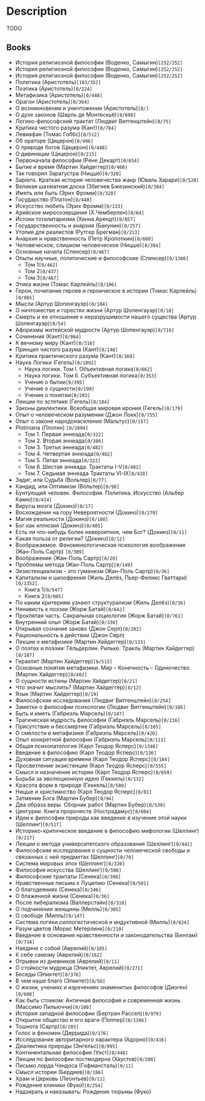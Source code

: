 # Description

TODO


## Books

- История религиозной философии (Воденко, Самыгин)`[252/252]`
- История религиозной философии (Воденко, Самыгин)`[252/252]`
- История религиозной философии (Воденко, Самыгин)`[252/252]`
- Политика (Аристотель)`[103/352]`
- Поэтика (Аристотель)`[0/224]`
- Метафизика (Аристотель)`[0/448]`
- Орагон (Аристотель)`[0/364]`
- О возникновении и уничтожении (Аристотель)`[0/]`
- О духе законов (Шарль де Монтескьё)`[0/690]`
- Логико-философский трактат (Людвиг Витгенштейн)`[0/75]`
- Критика чистого разума (Кант)`[0/784]`
- Левиафан (Томас Гоббс)`[0/512]`
- Об ораторе (Цицерон)`[0/496]`
- О природе богов (Цицерон)`[0/448]`
- О дивинации (Цицерон)`[0/215]`
- Первоначала философии (Рене Декарт)`[0/654]`
- Бытие и время (Мартин Хайдеггер)`[0/460]`
- Так говорил Заратустра (Ницше)`[0/320]`
- Sapiens. Краткая история человечества жанр (Юваль Харари)`[0/520]`
- Великая шахматная доска (Збигнев Бжезинский)`[0/384]`
- Иметь или быть (Эрих Фромм)`[0/320]`
- Государство (Платон)`[0/448]`
- Искусство любить (Эрих Фромм)`[0/133]`
- Арийское миросозерцание (Х.Чемберлен)`[0/64]`
- Истоки тоталитаризма (Ханна Арендт)`[0/857]`
- Государственность и анархия (Бакунин)`[0/257]`
- Утопия для реалистов (Рутгер Брегман)`[0/213]`
- Анархия и нравственность (Петр Кропоткин)`[0/608]`
- Человеческое, слишком человеческое (Ницше)`[0/384]`
- Основные начала (Спенсер)`[0/467]`
- Опыты научные, политические и философские (Спенсер)`[0/1366]`
  - Том 1`[0/462]`
  - Том 2`[0/437]`
  - Том 3`[0/467]`
- Этика жизни (Томас Карлейль)`[0/106]`
- Герои, почитание героев и героическое в истории (Томас Карлейль)`[0/865]`
- Мысли (Артур Шопенгауэр)`[0/104]`
- О ничтожестве и горестях жизни (Артур Шопенгауэр)`[0/18]`
- Смерть и ее отношение к неразрушимости нашего существа (Артур Шопенгауэр)`[0/54]`
- Афоризмы житейской мудрости (Артур Шопенгауэр)`[0/719]`
- Сочинения (Кант)`[0/864]`
- К вечному миру (Кант)`[0/316]`
- Принцип чистого разума (Кант)`[0/148]`
- Критика практического разума (Кант)`[0/169]`
- Наука Логики (Гегель)`[0/1892]`
  - Наука логики. Том I. Объективная логика`[0/662]`
  - Наука логики. Том II. Субъективная логика`[0/353]`
  - Учение о бытии`[0/395]`
  - Учение о сущности`[0/199]`
  - Учение о понятии`[0/283]`
- Лекции по эстетике (Гегель)`[0/104]`
- Законы диалектики. Всеобщая мировая ирония (Гегель)`[0/179]`
- Опыт о человеческом разумении (Джон Локк)`[0/755]`
- Опыт о законе народонаселения (Мальтус)`[0/157]`
- Plotiniana  (Плотин) `[0/2894]`
  - Том 1. Первая эннеада`[0/322]`
  - Том 2. Вторая эннеада`[0/386]`
  - Том 3. Третья эннеада`[0/482]`
  - Том 4. Четвертая эннеада`[0/482]`
  - Том 5. Пятая эннеада`[0/322]`
  - Том 6. Шестая эннеада. Трактаты I-V`[0/482]`
  - Том 7. Седьмая эннеада Трактаты VI-IX`[0/418]`
- Задиг, или Судьба (Вольтер)`[0/77]`
- Кандид, или Оптимизм (Вольтер)`[0/98]`
- Бунтующий человек. Философия. Политика. Искусство (Альбер Камю)`[0/414]`
- Вирусы мозга (Докинз)`[0/17]`
- Восхождение на гору Невероятности (Докинз)`[0/270]`
- Магия реальности (Докинз)`[0/180]`
- Бог как иллюзия (Докинз)`[0/405]`
- Есть ли что-нибудь более невероятное, чем Бог? (Докинз)`[0/11]`
- Какая польза от религии? (Докинз)`[0/12]`
- Воображаемое. Феноменологическая психология воображения (Жан-Поль Сартр) `[0/309]`
- Воображение (Жан-Поль Сартр)`[0/20]`
- Проблемы метода (Жан-Поль Сартр)`[0/149]`
- Экзистенциализм - это гуманизм (Жан-Поль Сартр)`[0/36]`
- Капитализм и шизофрения (Жиль Делёз, Пьер-Феликс Гваттари)`[0/1352]`
  - Книга 1`[0/547]`
  - Книга 2`[0/805]`
- По каким критериям узнают структурализм (Жиль Делёз)`[0/36]`
- Ненависть к поэзии (Жорж Батай)`[0/642]`
- Проклятая часть. Сакральная социология (Жорж Батай)`[0/761]`
- Внутренний опыт (Жорж Батай)`[0/336]`
- Открывая сознание заново (Джон Серл)`[0/282]`
- Рациональность в действии (Джон Серл)
- Лекции о метафизике (Мартин Хайдеггер)`[0/133]`
- О поэтах и поэзии: Гёльдерлин. Рильке. Тракль (Мартин Хайдеггер)`[0/187]`
- Гераклит (Мартин Хайдеггер)`[0/515]`
- Основные понятия метафизики. Мир – Конечность – Одиночество (Мартин Хайдеггер)`[0/482]`
- О сущности истины (Мартин Хайдеггер)`[0/21]`
- Что значит мыслить? (Мартин Хайдеггер)`[0/12]`
- Язык (Мартин Хайдеггер)`[0/19]`
- Философские исследования (Людвиг Витгенштейн)`[0/254]`
- Заметки о философии психологии (Людвиг Витгенштейн)`[0/186]`
- Быть и иметь (Габриэль Марсель)`[0/147]`
- Трагическая мудрость философии (Габриэль Марсель)`[0/216]`
- Присутствие и бессмертие (Габриэль Марсель)`[0/165]`
- О смелости в метафизике (Габриэль Марсель)`[0/420]`
- Опыт конкретной философии (Габриэль Марсель)`[0/113]`
- Общая психопатология (Карл Теодор Ясперс)`[0/1346]`
- Введение в философию (Карл Теодор Ясперс)`[0/136]`
- Духовная ситуация времени (Карл Теодор Ясперс)`[0/164]`
- Просветление экзистенции (Карл Теодор Ясперс)`[0/555]`
- Смысл и назначение истории (Карл Теодор Ясперс)`[0/659]`
- Борьба за эволюционную идею (Геккель)`[0/132]`
- Красота форм в природе (Геккель)`[0/580]`
- Ницше и христианство (Карл Теодор Ясперс)`[0/81]`
- Затмение Бога (Мартин Бубер)`[0/94]`
- Два образа веры. Сборник работ (Мартин Бубер)`[0/539]`
- Центурии. Книга пророчеств (Нострадамус)`[0/604]`
- Идеи к философии природы как введение в изучение этой науки (Шеллинг)`[0/517]`
- Историко-критическое введение в философию мифологии (Шеллинг)`[0/217]`
- Лекции о методе университетского образования (Шеллинг)`[0/442]`
- Философские исследования о сущности человеческой свободы и связанных с ней предметах (Шеллинг)`[0/70]`
- Система мировых эпох (Шеллинг)`[0/320]`
- Философия искусства (Шеллинг)`[0/508]`
- Философские трактаты (Сенека)`[0/398]`
- Нравственные письма к Луцилию (Сенека)`[0/501]`
- О благодеяниях (Сенека)`[0/246]`
- О блаженной жизни (Сенека)`[0/36]`
- После либерализма (Валлерстайн)`[0/310]`
- О подчинении женщины (Милль)`[0/305]`
- О свободе (Милль)`[0/147]`
- Система логики силлогистической и индуктивной (Милль)`[0/824]`
- Разум цветов (Морис Метерлинк)`[0/210]`
- Введение в основания нравственности и законодательства (Бентам)`[0/734]`
- Наедине с собой (Аврелий)`[0/105]`
- К себе самому (Аврелий)`[0/162]`
- Отрывки из дневников (Аврелий)`[0/11]`
- О стойкости мудреца (Эпиктет, Аврелий)`[0/271]`
- Беседы (Эпиктет)`[0/376]`
- В чем наше благо (Эпиктет)`[0/56]`
- О жизни, учениях и изречениях знаменитых философов (Диоген)`[0/608]`
- Как быть стоиком: Античная философия и современная жизнь (Массимо Пильюччи)`[0/188]`
- История западной философии (Бертран Рассел)`[0/979]`
- Открытое общество и его враги (Поппер)`[0/1266]`
- Тошнота (Сартр)`[0/203]`
- Голос и феномен (Деррида)`[0/176]`
- Исследование авторитарного характера (Адорно)`[0/416]`
- Диалектика природы (Энгельс)`[0/895]`
- Континентальная философия (Уэст)`[0/448]`
- Лекции по философии постмодерна (Хаустов)`[0/288]`
- Письмо лорда Чэндоса (Гофмансталь)`[0/11]`
- Смысл истории (Бердяев)`[0/186]`
- Храм и Церковь (Леонтьев)`[0/11]`
- Рождение клиники (Фуко)`[0/254]`
- Надзирать и наказывать: Рождение тюрьмы (Фуко)

<!--
Макс Шелер (1874 - 1928)
Бенедикт Спиноза (1632 - 1677)
Софокл (около 496 до н. э. - 406 до н. э.)
Альберт Великий
Елена Петровна Блаватская
Михаил Александрович Бакунин

-->


<!--
Онтология
Гносеология
Аксиология
Антропология
Логика
Этика
Эстетика
-->


<!--
теорию познания;
метафизику (онтологию, философскую антропологию, космологию, теологию, философию существования);
логику (математику, логистику);
этику;
философию права;
эстетику и философию искусства;
натурфилософию;
философию истории и культуры;
социальную и экономическую философию;
религиозную философию;
психологию.
 -->

<!--
Традиции:
Прагматизм
Аналитическая философия
Античность
Возрождение
Восточная философия
Немецкая классическая философия
Новое время
Русская философия
Спиритуализм
Средние века
Структурализм
Феноменология
Экзистенциализм
-->

<!--
Дисциплина:
Логика
История философии
Онтология
Философия культуры
Философия науки
Философия образования
Философия политики и права
Философия религии
Философия сознания
Эпистемология
Эстетика
Этика
-->

<!--
- [Майкл Сэндел «Справедливость»](https://www.youtube.com/playlist?list=PL8YZyma552VeTCYPkkEisHKAHhNx3Psk-) - (YouTube)
- [Internet Encyclopedia of Philosophy](https://iep.utm.edu/)
-->
